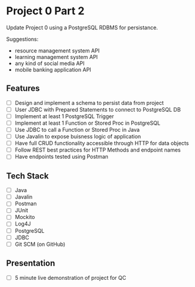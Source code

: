 # Project 0 Part 2

Update Project 0 using a PostgreSQL RDBMS for persistance.

Suggestions:

- resource management system API
- learning management system API
- any kind of social media API
- mobile banking application API

## Features

- [ ] Design and implement a schema to persist data from project
- [ ] User JDBC with Prepared Statements to connect to PostgreSQL DB
- [ ] Implement at least 1 PostgreSQL Trigger
- [ ] Implement at least 1 Function or Stored Proc in PostgreSQL
- [ ] Use JDBC to call a Function or Stored Proc in Java
- [ ] Use Javalin to expose buisness logic of application
- [ ] Have full CRUD functionality accessible through HTTP for data objects
- [ ] Follow REST best practices for HTTP Methods and endpoint names
- [ ] Have endpoints tested using Postman

## Tech Stack

- [ ] Java
- [ ] Javalin
- [ ] Postman
- [ ] JUnit
- [ ] Mockito
- [ ] Log4J
- [ ] PostgreSQL
- [ ] JDBC
- [ ] Git SCM (on GitHub)

## Presentation

- [ ] 5 minute live demonstration of project for QC